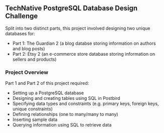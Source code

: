 ## TechNative PostgreSQL Database Design Challenge

Split into two distinct parts, this project involved designing two unique databases for:

- Part 1: The Guardian 2 (a blog databse storing information on authors and blog posts)
- Part 2: Etsy 2 (an e-commerce store database storing information on sellers and products)

### Project Overview

Part 1 and Part 2 of this project required:

- Setting up a PostgreSQL database
- Designing and creating tables using SQL in Postbird
- Specifying data types and constraints (e.g. primary keys, foreign keys, unique constraints)
- Defining relationships (one to many/many to many)
- Inserting sample data
- Querying information using SQL to retrieve data
